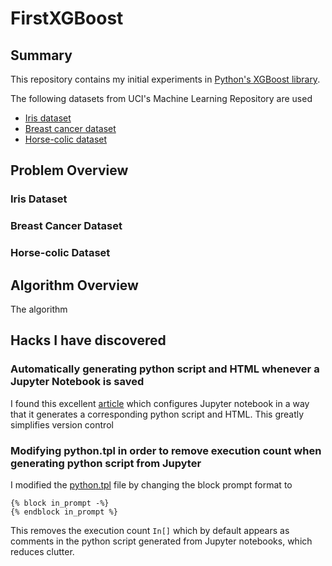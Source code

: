 # FirstXGBoost

## Summary  

This repository contains my initial experiments in [Python's XGBoost library](https://github.com/dmlc/xgboost/tree/master/python-package). 

The following datasets from UCI's Machine Learning Repository are used 

+ [Iris dataset](https://archive.ics.uci.edu/ml/datasets/Iris)
+ [Breast cancer dataset](https://archive.ics.uci.edu/ml/datasets/Breast+Cancer)
+ [Horse-colic dataset](https://archive.ics.uci.edu/ml/datasets/Horse+Colic)

## Problem Overview 

### Iris Dataset
### Breast Cancer Dataset 
### Horse-colic Dataset

## Algorithm Overview

The algorithm 

## Hacks I have discovered   

### Automatically generating python script and HTML whenever a Jupyter Notebook is saved 

I found this excellent [article](http://svds.com/jupyter-notebook-best-practices-for-data-science/) which configures Jupyter notebook in a way that it generates a corresponding python script and HTML. This greatly simplifies version control 

### Modifying python.tpl in order to remove execution count when generating python script from Jupyter

I modified the [python.tpl](https://github.com/jupyter/nbconvert/blob/master/nbconvert/templates/python.tpl) file by changing the block prompt format to 
```tpl
{% block in_prompt -%}
{% endblock in_prompt %}
```
This removes the execution count `In[]` which by default appears as comments in the python script generated from Jupyter notebooks, which reduces clutter. 
